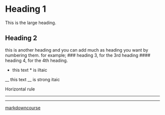 # Heading 1
This is the large heading.
## Heading 2
this is another heading and you can add much as heading you want by numbering them. for example; ### heading 3, for the 3rd heading #### heading 4, for the 4th heading.

* this text * is iltaic


 __ this text __ is strong itaic

 Horizontal rule
 
 --- 
 --- 
 [markdowncourse](https://youtu.be/HUBNt18RFbo)
 
 








